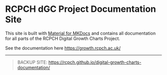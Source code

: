 # RCPCH dGC Project Documentation Site

This site is built with [Material for MKDocs](https://squidfunk.github.io/mkdocs-material/) and contains all documentation for all parts of the RCPCH Digital Growth Charts Project.

See the documentation here <https://growth.rcpch.ac.uk/>

-----

> BACKUP SITE: <https://rcpch.github.io/digital-growth-charts-documentation/>

